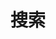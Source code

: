 ---
title: "搜索" # in any language you want
layout: "search" # is necessary
summary: "search"
placeholder: "输入关键词开始搜索..."
--- 